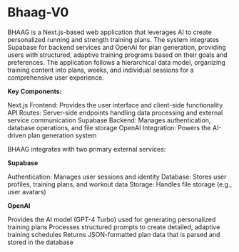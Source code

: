 # Bhaag-V0

BHAAG is a Next.js-based web application that leverages AI to create personalized running and strength training plans. The system integrates Supabase for backend services and OpenAI for plan generation, providing users with structured, adaptive training programs based on their goals and preferences. The application follows a hierarchical data model, organizing training content into plans, weeks, and individual sessions for a comprehensive user experience.



**Key Components:**

Next.js Frontend: Provides the user interface and client-side functionality
API Routes: Server-side endpoints handling data processing and external service communication
Supabase Backend: Manages authentication, database operations, and file storage
OpenAI Integration: Powers the AI-driven plan generation system


BHAAG integrates with two primary external services:

**Supabase**

Authentication: Manages user sessions and identity
Database: Stores user profiles, training plans, and workout data
Storage: Handles file storage (e.g., user avatars)


**OpenAI**

Provides the AI model (GPT-4 Turbo) used for generating personalized training plans
Processes structured prompts to create detailed, adaptive training schedules
Returns JSON-formatted plan data that is parsed and stored in the database
